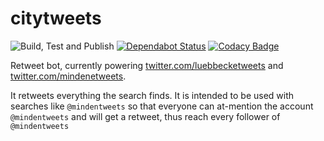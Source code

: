  # citytweets

![Build, Test and Publish](https://github.com/ynedderhoff/citytweets/workflows/Build,%20Test%20and%20Publish/badge.svg) [![Dependabot Status](https://api.dependabot.com/badges/status?host=github&repo=YNedderhoff/citytweets)](https://dependabot.com) [![Codacy Badge](https://api.codacy.com/project/badge/Grade/d8280dad48c6491caa91e7241c48ccb1)](https://app.codacy.com/manual/YNedderhoff/citytweets?utm_source=github.com&utm_medium=referral&utm_content=YNedderhoff/citytweets&utm_campaign=Badge_Grade_Dashboard)

Retweet bot, currently powering [twitter.com/luebbecketweets](twitter.com/luebbecketweets) and [twitter.com/mindenetweets](twitter.com/mindentweets). 

It retweets everything the search finds. It is intended to be used with searches like `@mindentweets` so that everyone can at-mention the account `@mindentweets` and will get a retweet, thus reach every follower of `@mindentweets`
